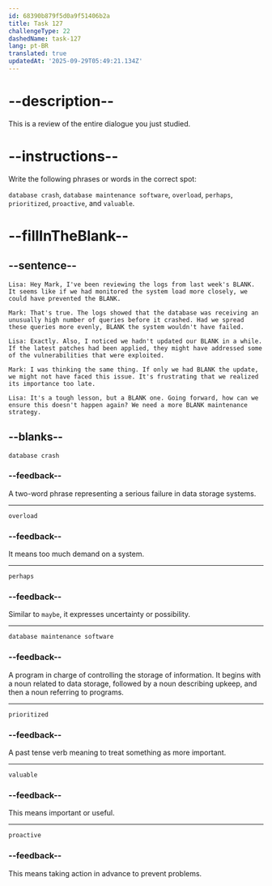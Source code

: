 ```yaml
---
id: 68390b879f5d0a9f51406b2a
title: Task 127
challengeType: 22
dashedName: task-127
lang: pt-BR
translated: true
updatedAt: '2025-09-29T05:49:21.134Z'
---
```


<!-- REVIEW -->

# --description--

This is a review of the entire dialogue you just studied.

# --instructions--

Write the following phrases or words in the correct spot:

`database crash`, `database maintenance software`, `overload`, `perhaps`, `prioritized`, `proactive`, and `valuable`.

# --fillInTheBlank--

## --sentence--

`Lisa: Hey Mark, I've been reviewing the logs from last week's BLANK. It seems like if we had monitored the system load more closely, we could have prevented the BLANK.`

`Mark: That's true. The logs showed that the database was receiving an unusually high number of queries before it crashed. Had we spread these queries more evenly, BLANK the system wouldn't have failed.`

`Lisa: Exactly. Also, I noticed we hadn't updated our BLANK in a while. If the latest patches had been applied, they might have addressed some of the vulnerabilities that were exploited.`

`Mark: I was thinking the same thing. If only we had BLANK the update, we might not have faced this issue. It's frustrating that we realized its importance too late.`

`Lisa: It's a tough lesson, but a BLANK one. Going forward, how can we ensure this doesn't happen again? We need a more BLANK maintenance strategy.`

## --blanks--

`database crash`

### --feedback--

A two-word phrase representing a serious failure in data storage systems.

---

`overload`

### --feedback--

It means too much demand on a system.

---

`perhaps`

### --feedback--

Similar to `maybe`, it expresses uncertainty or possibility.

---

`database maintenance software`

### --feedback--

A program in charge of controlling the storage of information. It begins with a noun related to data storage, followed by a noun describing upkeep, and then a noun referring to programs.

---

`prioritized`

### --feedback--

A past tense verb meaning to treat something as more important.

---

`valuable`

### --feedback--

This means important or useful.

---

`proactive`

### --feedback--

This means taking action in advance to prevent problems.
